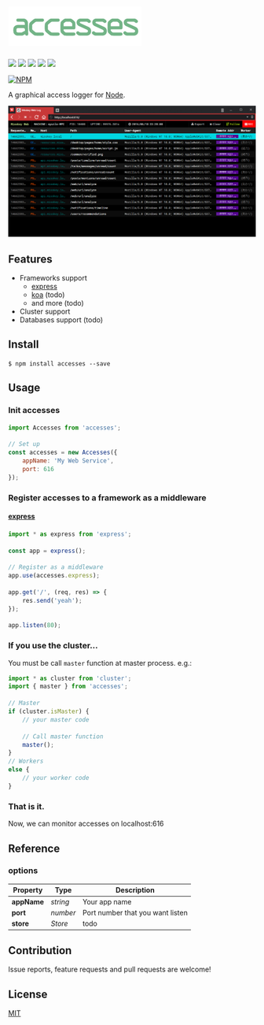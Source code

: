 ![accesses](./accesses.png)
================================================================

[![][npm-badge]][npm-link]
[![][travis-badge]][travis-link]
[![][david-badge]][david-link]
[![][david-dev-badge]][david-dev-link]
[![][mit-badge]][mit]

[![NPM](https://nodei.co/npm/accesses.png?downloads=true&downloadRank=true&stars=true)](https://nodei.co/npm/accesses/)

A graphical access logger for [Node](https://github.com/nodejs/node).

![](./capture.png)

Features
----------------------------------------------------------------
* Frameworks support
  * [express](https://github.com/expressjs/express)
  * [koa](https://github.com/koajs/koa) (todo)
  * and more (todo)
* Cluster support
* Databases support (todo)

Install
----------------------------------------------------------------
``` shell
$ npm install accesses --save
```

Usage
----------------------------------------------------------------
### Init accesses
``` javascript
import Accesses from 'accesses';

// Set up
const accesses = new Accesses({
	appName: 'My Web Service',
	port: 616
});
```

### Register accesses to a framework as a middleware
#### [express](https://github.com/expressjs/express)
``` javascript
import * as express from 'express';

const app = express();

// Register as a middleware
app.use(accesses.express);

app.get('/', (req, res) => {
	res.send('yeah');
});

app.listen(80);
```

### If you use the cluster...
You must be call `master` function at master process. e.g.:
``` javascript
import * as cluster from 'cluster';
import { master } from 'accesses';

// Master
if (cluster.isMaster) {
	// your master code

	// Call master function
	master();
}
// Workers
else {
	// your worker code
}

```

### That is it.
Now, we can monitor accesses on localhost:616

Reference
----------------------------------------------------------------
### options
| Property     | Type     | Description                      |
| ------------ | -------- | -------------------------------- |
| **appName**  | *string* | Your app name                    |
| **port**     | *number* | Port number that you want listen |
| **store**    | *Store*  | todo |

Contribution
----------------------------------------------------------------
Issue reports, feature requests and pull requests are welcome!

License
----------------------------------------------------------------
[MIT](LICENSE)

[npm-link]:        https://www.npmjs.com/package/accesses
[npm-badge]:       https://img.shields.io/npm/v/accesses.svg?style=flat-square
[mit]:             http://opensource.org/licenses/MIT
[mit-badge]:       https://img.shields.io/badge/license-MIT-444444.svg?style=flat-square
[travis-link]:     https://travis-ci.org/syuilo/accesses
[travis-badge]:    http://img.shields.io/travis/syuilo/accesses.svg?style=flat-square
[david-link]:      https://david-dm.org/syuilo/accesses#info=dependencies&view=table
[david-badge]:     https://img.shields.io/david/syuilo/accesses.svg?style=flat-square
[david-dev-link]:  https://david-dm.org/syuilo/accesses#info=devDependencies&view=table
[david-dev-badge]: https://img.shields.io/david/dev/syuilo/accesses.svg?style=flat-square
